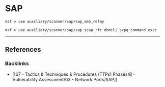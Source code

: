 # SAP

```
msf > use auxiliary/scanner/sap/sap_smb_relay
```

```
msf > use auxiliary/scanner/sap/sap_soap_rfc_dbmcli_sxpg_command_exec
```

---
## References

### Backlinks

- [[07 - Tactics & Techniques & Procedures (TTPs) Phases/B - Vulnerability Assessment/03 - Network Ports/SAP]]